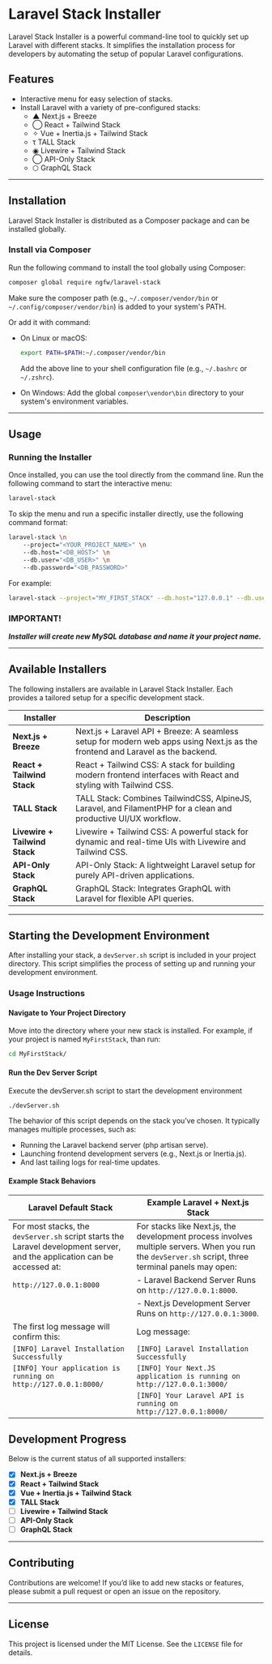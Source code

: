 
# Laravel Stack Installer

Laravel Stack Installer is a powerful command-line tool to quickly set up Laravel with different stacks. It simplifies the installation process for developers by automating the setup of popular Laravel configurations.

## Features

- Interactive menu for easy selection of stacks.
- Install Laravel with a variety of pre-configured stacks:
  - ▲   Next.js + Breeze
  - ◯   React + Tailwind Stack
  - ✧   Vue + Inertia.js + Tailwind Stack
  - τ   TALL Stack
  - ◉   Livewire + Tailwind Stack
  - ◯   API-Only Stack
  - ⬡   GraphQL Stack

---

## Installation

Laravel Stack Installer is distributed as a Composer package and can be installed globally.

### Install via Composer
Run the following command to install the tool globally using Composer:
```bash
composer global require ngfw/laravel-stack
```

Make sure the composer path (e.g., `~/.composer/vendor/bin` or `~/.config/composer/vendor/bin`) is added to your system's PATH. 

Or add it with command:

- On Linux or macOS:
  ```bash
  export PATH=$PATH:~/.composer/vendor/bin
  ```
  Add the above line to your shell configuration file (e.g., `~/.bashrc` or `~/.zshrc`).

- On Windows:
  Add the global `composer\vendor\bin` directory to your system's environment variables.

---

## Usage

### Running the Installer
Once installed, you can use the tool directly from the command line. Run the following command to start the interactive menu:
```bash
laravel-stack
```

To skip the menu and run a specific installer directly, use the following command format:
```bash
laravel-stack \n
    --project="<YOUR_PROJECT_NAME>" \n
    --db.host="<DB_HOST>" \n
    --db.user="<DB_USER>" \n
    --db.password="<DB_PASSWORD>"
```
For example:
```bash
laravel-stack --project="MY_FIRST_STACK" --db.host="127.0.0.1" --db.user="root" --db.password="<YOUR_PASSWORD>"
```


### **IMPORTANT!**
**_Installer will create new MySQL database and name it your project name._**

---

## Available Installers
The following installers are available in Laravel Stack Installer. Each provides a tailored setup for a specific development stack.

| Installer                      | Description                                                                 |
|--------------------------------|-----------------------------------------------------------------------------|
| **Next.js + Breeze**           | Next.js + Laravel API + Breeze: A seamless setup for modern web apps using Next.js as the frontend and Laravel as the backend. |
| **React + Tailwind Stack**     | React + Tailwind CSS: A stack for building modern frontend interfaces with React and styling with Tailwind CSS. |
| **TALL Stack**  | TALL Stack: Combines TailwindCSS, AlpineJS, Laravel, and FilamentPHP for a clean and productive UI/UX workflow. |
| **Livewire + Tailwind Stack**  | Livewire + Tailwind CSS: A powerful stack for dynamic and real-time UIs with Livewire and Tailwind CSS. |
| **API-Only Stack**             | API-Only Stack: A lightweight Laravel setup for purely API-driven applications.|
| **GraphQL Stack**              | GraphQL Stack: Integrates GraphQL with Laravel for flexible API queries.|

---

## Starting the Development Environment

After installing your stack, a `devServer.sh` script is included in your project directory. This script simplifies the process of setting up and running your development environment.

### Usage Instructions

#### **Navigate to Your Project Directory**  
   Move into the directory where your new stack is installed. For example, if your project is named `MyFirstStack`,  than run:

   ```bash
   cd MyFirstStack/
   ```

#### **Run the Dev Server Script**
Execute the devServer.sh script to start the development environment

  ```bash 
  ./devServer.sh
  ```
 
The behavior of this script depends on the stack you’ve chosen. It typically manages multiple processes, such as:

  - Running the Laravel backend server (php artisan serve).
  - Launching frontend development servers (e.g., Next.js or Inertia.js).
  - And last tailing logs for real-time updates.

#### Example Stack Behaviors
|              **Laravel Default Stack**          |               **Example Laravel + Next.js Stack**           |
|---|---|
| For most stacks, the `devServer.sh` script starts the Laravel development server, and the application can be accessed at: | For stacks like Next.js, the development process involves multiple servers. When you run the `devServer.sh` script, three terminal panels may open: |
|`http://127.0.0.1:8000`| - Laravel Backend Server Runs on `http://127.0.0.1:8000`. |
|| - Next.js Development Server Runs on `http://127.0.0.1:3000`. |
|The first log message will confirm this:| Log message: |
|`[INFO] Laravel Installation Successfully`|`[INFO] Laravel Installation Successfully`|
|`[INFO] Your application is running on http://127.0.0.1:8000/`|`[INFO] Your Next.JS application is running on http://127.0.0.1:3000/` |
||`[INFO] Your Laravel API is running on http://127.0.0.1:8000/` |



## Development Progress
Below is the current status of all supported installers:

- [x] **Next.js + Breeze**
- [x] **React + Tailwind Stack**
- [x] **Vue + Inertia.js + Tailwind Stack**
- [x] **TALL Stack**
- [ ] **Livewire + Tailwind Stack**
- [ ] **API-Only Stack**
- [ ] **GraphQL Stack**

---

## Contributing
Contributions are welcome! If you’d like to add new stacks or features, please submit a pull request or open an issue on the repository.

---

## License
This project is licensed under the MIT License. See the `LICENSE` file for details.

